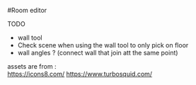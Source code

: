 #Room editor

TODO
- wall tool
- Check scene when using the wall tool to only pick on floor
- wall angles ? (connect wall that join att the same point)

assets are from :    
https://icons8.com/
https://www.turbosquid.com/